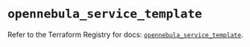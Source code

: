 # `opennebula_service_template`

Refer to the Terraform Registry for docs: [`opennebula_service_template`](https://registry.terraform.io/providers/opennebula/opennebula/1.5.0/docs/resources/service_template).
